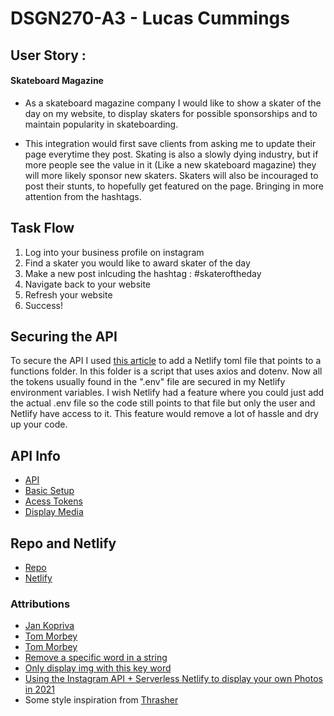 # DSGN270-A3 - Lucas Cummings

## User Story :
#### Skateboard Magazine
* As a skateboard magazine company I would like to show a skater of the day on my website, to display skaters for possible sponsorships and to maintain popularity in skateboarding.

* This integration would first save clients from asking me to update their page everytime they post. Skating is also a slowly dying industry, but if more people see the value in it (Like a new skateboard magazine) they will more likely sponsor new skaters. Skaters will also be incouraged to post their stunts, to hopefully get featured on the page. Bringing in more attention from the hashtags.

## Task Flow
1. Log into your business profile on instagram
2. Find a skater you would like to award skater of the day
3. Make a new post inlcuding the hashtag : #skateroftheday
4. Navigate back to your website
5. Refresh your website
6. Success! 

## Securing the API
To secure the API I used [this article](https://harrisonkolor.medium.com/using-the-instagram-api-serverless-netlify-to-display-your-own-photos-in-2021-7923014522d0) to add a Netlify toml file that points to a functions folder. In this folder is a script that uses axios and dotenv. Now all the tokens usually found in the ".env" file are secured in my Netlify environment variables. I wish Netlify had a feature where you could just add the actual .env file so the code still points to that file but only the user and Netlify have access to it.
This feature would remove a lot of hassle and dry up your code.

## API Info
* [API](https://developers.facebook.com/docs/instagram-basic-display-api)
* [Basic Setup](https://developers.facebook.com/docs/instagram-basic-display-api/getting-started)
* [Acess Tokens](https://developers.facebook.com/docs/instagram-basic-display-api/overview#instagram-user-access-tokens)
* [Display Media](https://developers.facebook.com/docs/instagram-basic-display-api/reference/media)

## Repo and Netlify
* [Repo](https://github.com/lucas-cq/dsgn270-a3)
* [Netlify](https://compassionate-carson-c8ddc9.netlify.app/)

### Attributions
* [Jan Kopriva](https://unsplash.com/photos/UMOrfrVby6M)
* [Tom Morbey](https://unsplash.com/photos/r1SwcagHVG0)
* [Tom Morbey](https://unsplash.com/photos/QJz32ZuCArg)
* [Remove a specific word in a string](https://www.codegrepper.com/code-examples/java/remove+specific+word+from+string+javascript)
* [Only display img with this key word](https://developer.mozilla.org/en-US/docs/Web/JavaScript/Reference/Global_Objects/Array/includes)
* [Using the Instagram API + Serverless Netlify to display your own Photos in 2021](https://harrisonkolor.medium.com/using-the-instagram-api-serverless-netlify-to-display-your-own-photos-in-2021-7923014522d0)
* Some style inspiration from [Thrasher](https://www.thrashermagazine.com/)